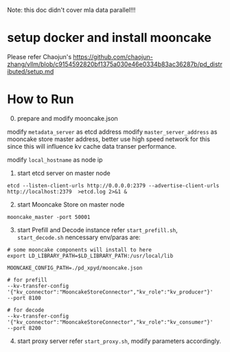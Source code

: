 Note: this doc didn't cover mla data parallel!!!

# setup docker and install mooncake

Please refer Chaojun's https://github.com/chaojun-zhang/vllm/blob/c9154592820bf1375a030e46e0334b83ac36287b/pd_distributed/setup.md 

# How to Run

0. prepare and modify mooncake.json

modify `metadata_server` as etcd address
modify `master_server_address` as mooncake store master address, better use high speed network for this since this will influence kv cache data transer performance.

modify `local_hostname` as node ip

1. start etcd server on master node
```
etcd --listen-client-urls http://0.0.0.0:2379 --advertise-client-urls http://localhost:2379  >etcd.log 2>&1 &
```

2. start Mooncake Store on master node
```
mooncake_master -port 50001
```

3. start Prefill and Decode instance
refer `start_prefill.sh`, `start_decode.sh`
nencessary env/paras are:
```
# some mooncake components will install to here
export LD_LIBRARY_PATH=$LD_LIBRARY_PATH:/usr/local/lib

MOONCAKE_CONFIG_PATH=./pd_xpyd/mooncake.json

# for prefill
--kv-transfer-config '{"kv_connector":"MooncakeStoreConnector","kv_role":"kv_producer"}' 
--port 8100

# for decode
--kv-transfer-config '{"kv_connector":"MooncakeStoreConnector","kv_role":"kv_consumer"}'
--port 8200
```

4. start proxy server
refer `start_proxy.sh`, modify parameters accordingly.


